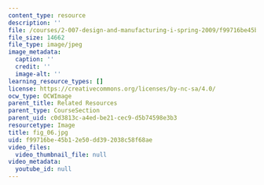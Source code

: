 ```yaml
---
content_type: resource
description: ''
file: /courses/2-007-design-and-manufacturing-i-spring-2009/f99716be45b12e50dd392038c58f68ae_fig_06.jpg
file_size: 14662
file_type: image/jpeg
image_metadata:
  caption: ''
  credit: ''
  image-alt: ''
learning_resource_types: []
license: https://creativecommons.org/licenses/by-nc-sa/4.0/
ocw_type: OCWImage
parent_title: Related Resources
parent_type: CourseSection
parent_uid: c0d3813c-a4ed-be21-cec9-d5b74598e3b3
resourcetype: Image
title: fig_06.jpg
uid: f99716be-45b1-2e50-dd39-2038c58f68ae
video_files:
  video_thumbnail_file: null
video_metadata:
  youtube_id: null
---
```

